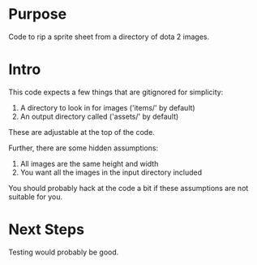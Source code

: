 # Purpose
Code to rip a sprite sheet from a directory of dota 2 images.

# Intro
This code expects a few things that are gitignored for simplicity:

1. A directory to look in for images ('items/' by default)
2. An output directory called ('assets/' by default)

These are adjustable at the top of the code.

Further, there are some hidden assumptions:

1. All images are the same height and width
2. You want all the images in the input directory included

You should probably hack at the code a bit if these assumptions are not suitable for you.

# Next Steps
Testing would probably be good.
